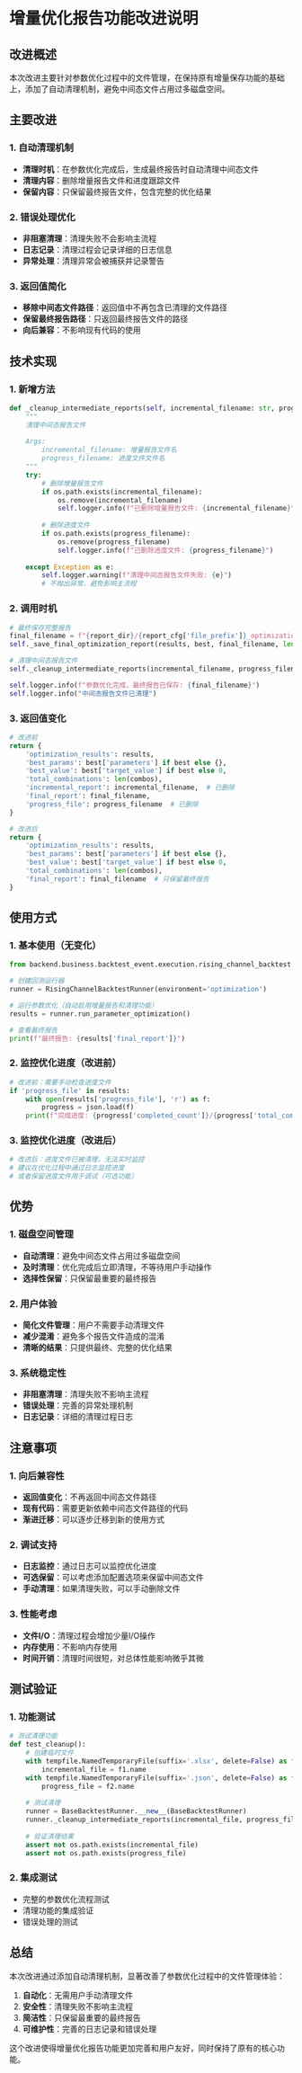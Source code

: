 # 增量优化报告功能改进说明

## 改进概述

本次改进主要针对参数优化过程中的文件管理，在保持原有增量保存功能的基础上，添加了自动清理机制，避免中间态文件占用过多磁盘空间。

## 主要改进

### 1. 自动清理机制
- **清理时机**：在参数优化完成后，生成最终报告时自动清理中间态文件
- **清理内容**：删除增量报告文件和进度跟踪文件
- **保留内容**：只保留最终报告文件，包含完整的优化结果

### 2. 错误处理优化
- **非阻塞清理**：清理失败不会影响主流程
- **日志记录**：清理过程会记录详细的日志信息
- **异常处理**：清理异常会被捕获并记录警告

### 3. 返回值简化
- **移除中间态文件路径**：返回值中不再包含已清理的文件路径
- **保留最终报告路径**：只返回最终报告文件的路径
- **向后兼容**：不影响现有代码的使用

## 技术实现

### 1. 新增方法
```python
def _cleanup_intermediate_reports(self, incremental_filename: str, progress_filename: str):
    """
    清理中间态报告文件
    
    Args:
        incremental_filename: 增量报告文件名
        progress_filename: 进度文件文件名
    """
    try:
        # 删除增量报告文件
        if os.path.exists(incremental_filename):
            os.remove(incremental_filename)
            self.logger.info(f"已删除增量报告文件: {incremental_filename}")
        
        # 删除进度文件
        if os.path.exists(progress_filename):
            os.remove(progress_filename)
            self.logger.info(f"已删除进度文件: {progress_filename}")
            
    except Exception as e:
        self.logger.warning(f"清理中间态报告文件失败: {e}")
        # 不抛出异常，避免影响主流程
```

### 2. 调用时机
```python
# 最终保存完整报告
final_filename = f"{report_dir}/{report_cfg['file_prefix']}_optimization_final_{timestamp}.xlsx"
self._save_final_optimization_report(results, best, final_filename, len(combos))

# 清理中间态报告文件
self._cleanup_intermediate_reports(incremental_filename, progress_filename)

self.logger.info(f"参数优化完成，最终报告已保存: {final_filename}")
self.logger.info("中间态报告文件已清理")
```

### 3. 返回值变化
```python
# 改进前
return {
    'optimization_results': results,
    'best_params': best['parameters'] if best else {},
    'best_value': best['target_value'] if best else 0,
    'total_combinations': len(combos),
    'incremental_report': incremental_filename,  # 已删除
    'final_report': final_filename,
    'progress_file': progress_filename  # 已删除
}

# 改进后
return {
    'optimization_results': results,
    'best_params': best['parameters'] if best else {},
    'best_value': best['target_value'] if best else 0,
    'total_combinations': len(combos),
    'final_report': final_filename  # 只保留最终报告
}
```

## 使用方式

### 1. 基本使用（无变化）

```python
from backend.business.backtest_event.execution.rising_channel_backtest import RisingChannelBacktestRunner

# 创建回测运行器
runner = RisingChannelBacktestRunner(environment='optimization')

# 运行参数优化（自动启用增量报告和清理功能）
results = runner.run_parameter_optimization()

# 查看最终报告
print(f"最终报告: {results['final_report']}")
```

### 2. 监控优化进度（改进前）
```python
# 改进前：需要手动检查进度文件
if 'progress_file' in results:
    with open(results['progress_file'], 'r') as f:
        progress = json.load(f)
    print(f"完成进度: {progress['completed_count']}/{progress['total_combinations']}")
```

### 3. 监控优化进度（改进后）
```python
# 改进后：进度文件已被清理，无法实时监控
# 建议在优化过程中通过日志监控进度
# 或者保留进度文件用于调试（可选功能）
```

## 优势

### 1. 磁盘空间管理
- **自动清理**：避免中间态文件占用过多磁盘空间
- **及时清理**：优化完成后立即清理，不等待用户手动操作
- **选择性保留**：只保留最重要的最终报告

### 2. 用户体验
- **简化文件管理**：用户不需要手动清理文件
- **减少混淆**：避免多个报告文件造成的混淆
- **清晰的结果**：只提供最终、完整的优化结果

### 3. 系统稳定性
- **非阻塞清理**：清理失败不影响主流程
- **错误处理**：完善的异常处理机制
- **日志记录**：详细的清理过程日志

## 注意事项

### 1. 向后兼容性
- **返回值变化**：不再返回中间态文件路径
- **现有代码**：需要更新依赖中间态文件路径的代码
- **渐进迁移**：可以逐步迁移到新的使用方式

### 2. 调试支持
- **日志监控**：通过日志可以监控优化进度
- **可选保留**：可以考虑添加配置选项来保留中间态文件
- **手动清理**：如果清理失败，可以手动删除文件

### 3. 性能考虑
- **文件I/O**：清理过程会增加少量I/O操作
- **内存使用**：不影响内存使用
- **时间开销**：清理时间很短，对总体性能影响微乎其微

## 测试验证

### 1. 功能测试
```python
# 测试清理功能
def test_cleanup():
    # 创建临时文件
    with tempfile.NamedTemporaryFile(suffix='.xlsx', delete=False) as f1:
        incremental_file = f1.name
    with tempfile.NamedTemporaryFile(suffix='.json', delete=False) as f2:
        progress_file = f2.name
    
    # 测试清理
    runner = BaseBacktestRunner.__new__(BaseBacktestRunner)
    runner._cleanup_intermediate_reports(incremental_file, progress_file)
    
    # 验证清理结果
    assert not os.path.exists(incremental_file)
    assert not os.path.exists(progress_file)
```

### 2. 集成测试
- 完整的参数优化流程测试
- 清理功能的集成验证
- 错误处理的测试

## 总结

本次改进通过添加自动清理机制，显著改善了参数优化过程中的文件管理体验：

1. **自动化**：无需用户手动清理文件
2. **安全性**：清理失败不影响主流程
3. **简洁性**：只保留最重要的最终报告
4. **可维护性**：完善的日志记录和错误处理

这个改进使得增量优化报告功能更加完善和用户友好，同时保持了原有的核心功能。
